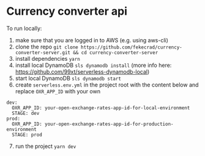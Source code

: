 # Currency converter api
To run locally:
1. make sure that you are logged in to AWS (e.g. using aws-cli)
2. clone the repo `git clone https://github.com/fekecrad/currency-converter-server.git && cd currency-converter-server`
3. install dependencies `yarn`
4. install local DynamoDB `sls dynamodb install` (more info here: https://github.com/99xt/serverless-dynamodb-local)
5. start local DynamoDB `sls dynamodb start`
6. create `serverless.env.yml` in the project root with the content below and replace `OXR_APP_ID` with your own
```
dev:
  OXR_APP_ID: your-open-exchange-rates-app-id-for-local-environment
  STAGE: dev
prod:
  OXR_APP_ID: your-open-exchange-rates-app-id-for-production-environment
  STAGE: prod
```
7. run the project `yarn dev`

